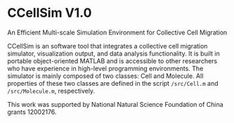 # CCellSim V1.0

An Efficient Multi-scale Simulation Environment for Collective Cell Migration

CCellSim is an software tool that integrates a collective cell migration simulator, visualization output, and data analysis functionality. It is built in portable object-oriented MATLAB and is accessible to other researchers who have experience in high-level programming environments. The simulator is mainly composed of two classes: Cell and Molecule. All properties of these two classes are defined in the script `/src/Cell.m` and `/src/Molecule.m`, respectively. 

This work was supported by National Natural Science Foundation of China grants 12002176.
